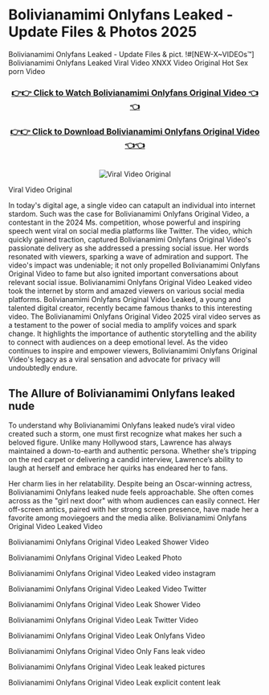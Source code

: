 # Bolivianamimi Onlyfans Leaked - Update Files & Photos 2025

Bolivianamimi Onlyfans Leaked - Update Files & pict. !#[NEW-X~VIDEOs™] Bolivianamimi Onlyfans Leaked Viral Video XNXX Video Original Hot Sex porn Video
<br>
<div align="center">
<h3><a href="https://links2leaks.com?utm_source=bolivianamimi&utm_medium=gitlong" rel="nofollow">👉👉 Click to Watch Bolivianamimi Onlyfans Original Video 👈👈</a></h3>
<h3><a href="https://links2leaks.com?utm_source=bolivianamimi&utm_medium=gitlong" rel="nofollow">👉👉 Click to Download Bolivianamimi Onlyfans Original Video 👈👈</a></h3>
<br>
<a href="https://links2leaks.com?utm_source=bolivianamimi&utm_medium=gitlong" rel="nofollow"><img src="https://i.ibb.co/Gkj2r4b/banner.png" alt="Viral Video Original" style="max-width: 100%; display: inline-block;" data-target="animated-image.originalImage"></a>
</div>

Viral Video Original

In today's digital age, a single video can catapult an individual into internet stardom. Such was the case for Bolivianamimi Onlyfans Original Video, a contestant in the 2024 Ms. competition, whose powerful and inspiring speech went viral on social media platforms like Twitter.
The video, which quickly gained traction, captured Bolivianamimi Onlyfans Original Video's passionate delivery as she addressed a pressing social issue. Her words resonated with viewers, sparking a wave of admiration and support. The video's impact was undeniable; it not only propelled Bolivianamimi Onlyfans Original Video to fame but also ignited important conversations about relevant social issue.
Bolivianamimi Onlyfans Original Video Leaked video took the internet by storm and amazed viewers on various social media platforms. Bolivianamimi Onlyfans Original Video Leaked, a young and talented digital creator, recently became famous thanks to this interesting video.
The Bolivianamimi Onlyfans Original Video 2025 viral video serves as a testament to the power of social media to amplify voices and spark change. It highlights the importance of authentic storytelling and the ability to connect with audiences on a deep emotional level. As the video continues to inspire and empower viewers, Bolivianamimi Onlyfans Original Video's legacy as a viral sensation and advocate for privacy will undoubtedly endure.

<h2>The Allure of Bolivianamimi Onlyfans leaked nude</h2>


To understand why Bolivianamimi Onlyfans leaked nude’s viral video created such a storm, one must first recognize what makes her such a beloved figure. Unlike many Hollywood stars, Lawrence has always maintained a down-to-earth and authentic persona. Whether she’s tripping on the red carpet or delivering a candid interview, Lawrence’s ability to laugh at herself and embrace her quirks has endeared her to fans.

Her charm lies in her relatability. Despite being an Oscar-winning actress, Bolivianamimi Onlyfans leaked nude feels approachable. She often comes across as the "girl next door" with whom audiences can easily connect. Her off-screen antics, paired with her strong screen presence, have made her a favorite among moviegoers and the media alike.
Bolivianamimi Onlyfans Original Video Leaked Video

Bolivianamimi Onlyfans Original Video Leaked Shower Video

Bolivianamimi Onlyfans Original Video Leaked Photo

Bolivianamimi Onlyfans Original Video Leaked video instagram

Bolivianamimi Onlyfans Original Video Leaked Video Twitter

Bolivianamimi Onlyfans Original Video Leak Shower Video

Bolivianamimi Onlyfans Original Video Leak Twitter Video

Bolivianamimi Onlyfans Original Video Leak Onlyfans Video

Bolivianamimi Onlyfans Original Video Only Fans leak video

Bolivianamimi Onlyfans Original Video Leak leaked pictures

Bolivianamimi Onlyfans Original Video Leak explicit content leak
